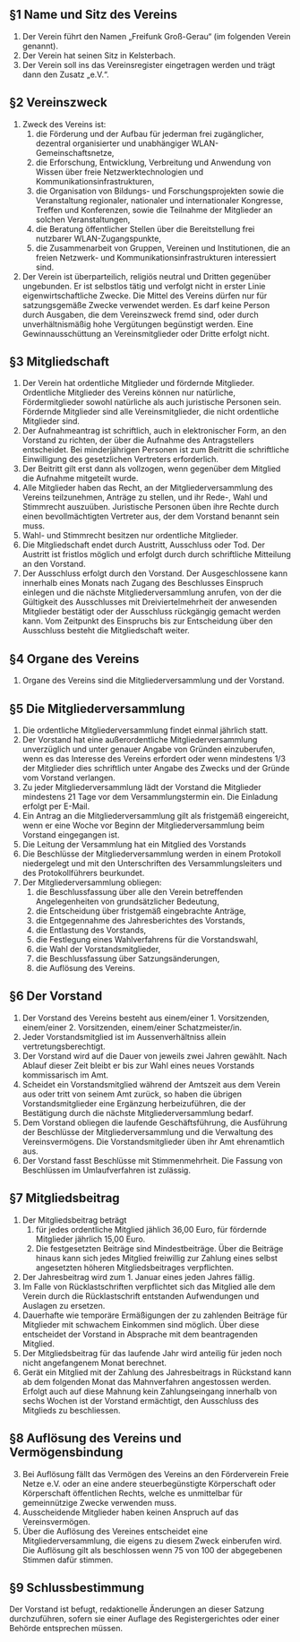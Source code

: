## §1 Name und Sitz des Vereins
1. Der Verein führt den Namen „Freifunk Groß-Gerau“ (im folgenden Verein genannt).
2. Der Verein hat seinen Sitz in Kelsterbach.
3. Der Verein soll ins das Vereinsregister eingetragen werden und trägt dann den Zusatz „e.V.“.

## §2 Vereinszweck
1. Zweck des Vereins ist:
    1. die Förderung und der Aufbau für jederman frei zugänglicher, dezentral organisierter und unabhängiger WLAN-Gemeinschaftsnetze,
    2. die Erforschung, Entwicklung, Verbreitung und Anwendung von Wissen über freie Netzwerktechnologien und Kommunikationsinfrastrukturen,
    3. die Organisation von Bildungs- und Forschungsprojekten sowie die Veranstaltung regionaler, nationaler und internationaler Kongresse, Treffen und Konferenzen, sowie die Teilnahme der Mitglieder an solchen Veranstaltungen,
    4. die Beratung öffentlicher Stellen über die Bereitstellung frei nutzbarer WLAN-Zugangspunkte,
    5. die Zusammenarbeit von Gruppen, Vereinen und Institutionen, die an freien Netzwerk- und Kommunikationsinfrastrukturen interessiert sind.
2. Der Verein ist überparteilich, religiös neutral und Dritten gegenüber ungebunden. Er ist selbstlos tätig und verfolgt nicht in erster Linie eigenwirtschaftliche Zwecke. Die Mittel des Vereins dürfen nur für satzungsgemäße Zwecke verwendet werden. Es darf keine Person durch Ausgaben, die dem Vereinszweck fremd sind, oder durch unverhältnismäßig hohe Vergütungen begünstigt werden. Eine Gewinnausschüttung an Vereinsmitglieder oder Dritte erfolgt nicht.

## §3 Mitgliedschaft
1. Der Verein hat ordentliche Mitglieder und fördernde Mitglieder. Ordentliche Mitglieder des Vereins können nur natürliche, Fördermitglieder sowohl natürliche als auch juristische Personen sein. Fördernde Mitglieder sind alle Vereinsmitglieder, die nicht ordentliche Mitglieder sind.
2. Der Aufnahmeantrag ist schriftlich, auch in elektronischer Form, an den Vorstand zu richten, der über die Aufnahme des Antragstellers entscheidet. Bei minderjährigen Personen ist zum Beitritt die schriftliche Einwilligung des gesetzlichen Vertreters erforderlich.
3. Der Beitritt gilt erst dann als vollzogen, wenn gegenüber dem Mitglied die Aufnahme mitgeteilt wurde.
4. Alle Mitglieder haben das Recht, an der Mitgliederversammlung des Vereins teilzunehmen, Anträge zu stellen, und ihr Rede-, Wahl und Stimmrecht auszuüben. Juristische Personen üben ihre Rechte durch einen bevollmächtigten Vertreter aus, der dem Vorstand benannt sein muss.
5. Wahl- und Stimmrecht besitzen nur ordentliche Mitglieder.
6. Die Mitgliedschaft endet durch Austritt, Ausschluss oder Tod. Der Austritt ist fristlos möglich und erfolgt durch durch schriftliche Mitteilung an den Vorstand.
7. Der Ausschluss erfolgt durch den Vorstand. Der Ausgeschlossene kann innerhalb eines Monats nach Zugang des Beschlusses Einspruch einlegen und die nächste Mitgliederversammlung anrufen, von der die Gültigkeit des Ausschlusses mit Dreiviertelmehrheit der anwesenden Mitglieder bestätigt oder der Ausschluss rückgängig gemacht werden kann. Vom Zeitpunkt des Einspruchs bis zur Entscheidung über den Ausschluss besteht die Mitgliedschaft weiter.

## §4 Organe des Vereins
1. Organe des Vereins sind die Mitgliederversammlung und der Vorstand.

## §5 Die Mitgliederversammlung
1. Die ordentliche Mitgliederversammlung findet einmal jährlich statt.
2. Der Vorstand hat eine außerordentliche Mitgliederversammlung unverzüglich und unter genauer Angabe von Gründen einzuberufen, wenn es das Interesse des Vereins erfordert oder wenn mindestens 1/3 der Mitglieder dies schriftlich unter Angabe des Zwecks und der Gründe vom Vorstand verlangen.
3. Zu jeder Mitgliederversammlung lädt der Vorstand die Mitglieder mindestens 21 Tage vor dem Versammlungstermin ein. Die Einladung erfolgt per E-Mail.
4. Ein Antrag an die Mitgliederversammlung gilt als fristgemäß eingereicht, wenn er eine Woche vor Beginn der Mitgliederversammlung beim Vorstand eingegangen ist.
5. Die Leitung der Versammlung hat ein Mitglied des Vorstands
6. Die Beschlüsse der Mitgliederversammlung werden in einem Protokoll niedergelegt und mit den Unterschriften des Versammlungsleiters und des Protokollführers beurkundet.
7. Der Mitgliederversammlung obliegen:
    1. die Beschlussfassung über alle den Verein betreffenden Angelegenheiten von grundsätzlicher Bedeutung,
    2. die Entscheidung über fristgemäß eingebrachte Anträge,
    3. die Entgegennahme des Jahresberichtes des Vorstands,
    4. die Entlastung des Vorstands,
    5. die Festlegung eines Wahlverfahrens für die Vorstandswahl,
    6. die Wahl der Vorstandsmitglieder,
    7. die Beschlussfassung über Satzungsänderungen,
    8. die Auflösung des Vereins.

## §6 Der Vorstand
1. Der Vorstand des Vereins besteht aus einem/einer 1. Vorsitzenden, einem/einer 2. Vorsitzenden, einem/einer Schatzmeister/in.
2. Jeder Vorstandsmitglied ist im Aussenverhältniss allein vertretungsberechtigt.
3. Der Vorstand wird auf die Dauer von jeweils zwei Jahren gewählt. Nach Ablauf dieser Zeit bleibt er bis zur Wahl eines neues Vorstands kommissarisch im Amt.
4. Scheidet ein Vorstandsmitglied während der Amtszeit aus dem Verein aus oder tritt von seinem Amt zurück, so haben die übrigen Vorstandsmitglieder eine Ergänzung herbeizuführen, die der Bestätigung durch die nächste Mitgliederversammlung bedarf.
5. Dem Vorstand obliegen die laufende Geschäftsführung, die Ausführung der Beschlüsse der Mitgliederversammlung und die Verwaltung des Vereinsvermögens. Die Vorstandsmitglieder üben ihr Amt ehrenamtlich aus.
6. Der Vorstand fasst Beschlüsse mit Stimmenmehrheit. Die Fassung von Beschlüssen im Umlaufverfahren ist zulässig.

## §7 Mitgliedsbeitrag
1. Der Mitgliedsbeitrag beträgt
    1. für jedes ordentliche Mitglied jählich 36,00 Euro, für fördernde Mitglieder jährlich 15,00 Euro.
    2. Die festgesetzten Beiträge sind Mindestbeiträge. Über die Beiträge hinaus kann sich jedes Mitglied freiwillig zur Zahlung eines selbst angesetzten höheren Mitgliedsbeitrages verpflichten.
2. Der Jahresbeitrag wird zum 1. Januar eines jeden Jahres fällig.
3. Im Falle von Rücklastschriften verpflichtet sich das Mitglied alle dem Verein durch die Rücklastschrift entstanden Aufwendungen und Auslagen zu ersetzen.
4. Dauerhafte wie temporäre Ermäßigungen der zu zahlenden Beiträge für Mitglieder mit schwachem Einkommen sind möglich. Über diese entscheidet der Vorstand in Absprache mit dem beantragenden Mitglied.
5. Der Mitgliedsbeitrag für das laufende Jahr wird anteilig für jeden noch nicht angefangenem Monat berechnet.
6. Gerät ein Mitglied mit der Zahlung des Jahresbeitrags in Rückstand kann ab dem folgenden Monat das Mahnverfahren angestossen werden. Erfolgt auch auf diese Mahnung kein Zahlungseingang innerhalb von sechs Wochen ist der Vorstand ermächtigt, den Ausschluss des Mitglieds zu beschliessen.

## §8 Auflösung des Vereins und Vermögensbindung
3. Bei Auflösung fällt das Vermögen des Vereins an den Förderverein Freie Netze e.V. oder an eine andere steuerbegünstigte Körperschaft oder Körperschaft öffentlichen Rechts, welche es unmittelbar für gemeinnützige Zwecke verwenden muss.
4. Ausscheidende Mitglieder haben keinen Anspruch auf das Vereinsvermögen.
5. Über die Auflösung des Vereines entscheidet eine Mitgliederversammlung, die eigens zu diesem Zweck einberufen wird. Die Auflösung gilt als beschlossen wenn 75 von 100 der abgegebenen Stimmen dafür stimmen.

## §9 Schlussbestimmung
Der Vorstand ist befugt, redaktionelle Änderungen an dieser Satzung durchzuführen, sofern sie einer Auflage des Registergerichtes oder einer Behörde entsprechen müssen.
